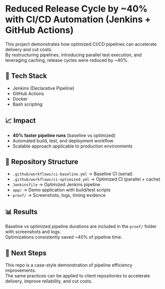 # Reduced Release Cycle by ~40% with CI/CD Automation (Jenkins + GitHub Actions)

This project demonstrates how optimized CI/CD pipelines can accelerate delivery and cut costs.  
By restructuring pipelines, introducing parallel test execution, and leveraging caching, release cycles were reduced by ~40%.

## 🔧 Tech Stack
- Jenkins (Declarative Pipeline)
- GitHub Actions
- Docker
- Bash scripting

## 📈 Impact
- **40% faster pipeline runs** (baseline vs optimized)
- Automated build, test, and deployment workflow
- Scalable approach applicable to production environments

## 📂 Repository Structure
- `.github/workflows/ci-baseline.yml` → Baseline CI (serial)
- `.github/workflows/ci-optimized.yml` → Optimized CI (parallel + cache)
- `Jenkinsfile` → Optimized Jenkins pipeline
- `app/` → Demo application with build/test scripts
- `proof/` → Screenshots, logs, timing evidence

## 📊 Results
Baseline vs optimized pipeline durations are included in the `proof/` folder with screenshots and logs.  
Optimizations consistently saved ~40% of pipeline time.

## 🚀 Next Steps
This repo is a case-style demonstration of pipeline efficiency improvements.  
The same practices can be applied to client repositories to accelerate delivery, improve reliability, and cut costs.
